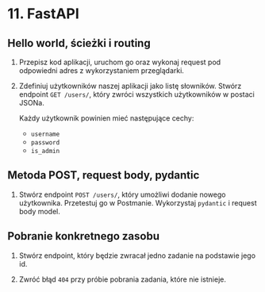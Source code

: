 # 11. FastAPI

## Hello world, ścieżki i routing

1. Przepisz kod aplikacji, uruchom go oraz wykonaj request pod odpowiedni adres z wykorzystaniem przeglądarki.
   

2. Zdefiniuj użytkowników naszej aplikacji jako listę słowników. Stwórz endpoint `GET /users/`, który zwróci wszystkich użytkowników w postaci JSONa.

   Każdy użytkownik powinien mieć następujące cechy:
   - `username`
   - `password`
   - `is_admin`



## Metoda POST, request body, pydantic

1. Stwórz endpoint `POST /users/`, który umożliwi dodanie nowego użytkownika. Przetestuj go w Postmanie. Wykorzystaj `pydantic` i request body model.



## Pobranie konkretnego zasobu

1. Stwórz endpoint, który będzie zwracał jedno zadanie na podstawie jego id.
   
2. Zwróć błąd `404` przy próbie pobrania zadania, które nie istnieje.
